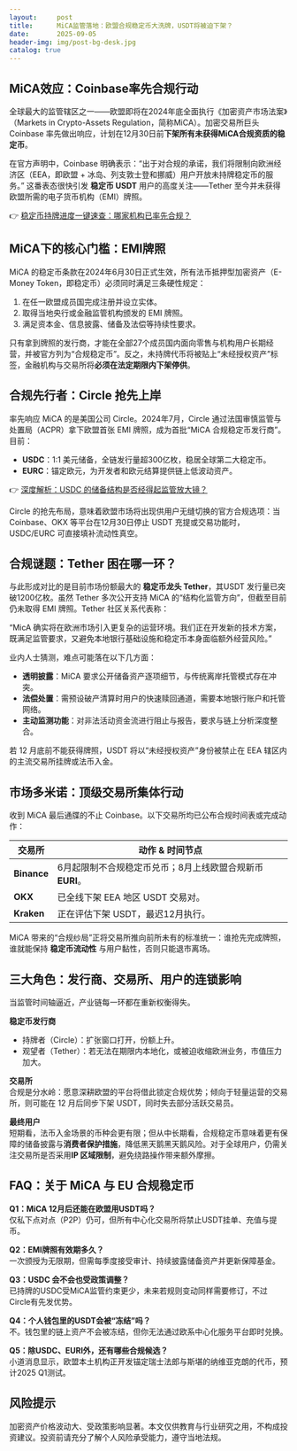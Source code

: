 ```yaml
---
layout:     post
title:      MiCA监管落地：欧盟合规稳定币大洗牌，USDT将被迫下架？
date:       2025-09-05
header-img: img/post-bg-desk.jpg
catalog: true
---
```


## MiCA效应：Coinbase率先合规行动
全球最大的监管辖区之一——欧盟即将在2024年底全面执行《加密资产市场法案》（Markets in Crypto-Assets Regulation，简称MiCA）。加密交易所巨头 Coinbase 率先做出响应，计划在12月30日前**下架所有未获得MiCA合规资质的稳定币**。

在官方声明中，Coinbase 明确表示：“出于对合规的承诺，我们将限制向欧洲经济区（EEA，即欧盟 + 冰岛、列支敦士登和挪威）用户开放未持牌稳定币的服务。” 这番表态很快引发 **稳定币 USDT** 用户的高度关注——Tether 至今并未获得欧盟所需的电子货币机构（EMI）牌照。

👉 [稳定币持牌进度一键速查：哪家机构已率先合规？](https://okxdog.com/)

## MiCA下的核心门槛：EMI牌照
MiCA 的稳定币条款在2024年6月30日正式生效，所有法币抵押型加密资产（E-Money Token，即稳定币）必须同时满足三条硬性规定：

1. 在任一欧盟成员国完成注册并设立实体。
2. 取得当地央行或金融监管机构颁发的 EMI 牌照。
3. 满足资本金、信息披露、储备及法偿等持续性要求。

只有拿到牌照的发行商，才能在全部27个成员国内面向零售与机构用户长期经营，并被官方列为“合规稳定币”。反之，未持牌代币将被贴上“未经授权资产”标签，金融机构与交易所将**必须在法定期限内下架停供**。

## 合规先行者：Circle 抢先上岸
率先响应 MiCA 的是美国公司 Circle。2024年7月，Circle 通过法国审慎监管与处置局（ACPR）拿下欧盟首张 EMI 牌照，成为首批“MiCA 合规稳定币发行商”。目前：

- **USDC**：1:1 美元储备，全链发行量超300亿枚，稳居全球第二大稳定币。
- **EURC**：锚定欧元，为开发者和欧元结算提供链上低波动资产。

👉 [深度解析：USDC 的储备结构是否经得起监管放大镜？](https://okxdog.com/)

Circle 的抢先布局，意味着欧盟市场将出现供用户无缝切换的官方合规选项：当 Coinbase、OKX 等平台在12月30日停止 USDT 充提或交易功能时，USDC/EURC 可直接填补流动性真空。

## 合规谜题：Tether 困在哪一环？
与此形成对比的是目前市场份额最大的 **稳定币龙头 Tether**，其USDT 发行量已突破1200亿枚。虽然 Tether 多次公开支持 MiCA 的“结构化监管方向”，但截至目前仍未取得 EMI 牌照。Tether 社区关系代表称：

“MicA 确实将在欧洲市场引入更复杂的运营环境。我们正在开发新的技术方案，既满足监管要求，又避免本地银行基础设施和稳定币本身面临额外经营风险。”

业内人士猜测，难点可能落在以下几方面：

- **透明披露**：MiCA 要求公开储备资产逐项细节，与传统离岸托管模式存在冲突。
- **法偿处置**：需预设破产清算时用户的快速赎回通道，需要本地银行账户和托管网络。
- **主动监测功能**：对非法活动资金流进行阻止与报告，要求与链上分析深度整合。

若 12 月底前不能获得牌照，USDT 将以“未经授权资产”身份被禁止在 EEA 辖区内的主流交易所挂牌或法币入金。

## 市场多米诺：顶级交易所集体行动
收到 MiCA 最后通牒的不止 Coinbase。以下交易所均已公布合规时间表或完成动作：

| 交易所 | 动作 & 时间节点 |
| ---- | ---- |
| **Binance** | 6月起限制不合规稳定币兑币；8月上线欧盟合规新币**EURI**。 |
| **OKX** | 已全线下架 EEA 地区 USDT 交易对。 |
| **Kraken** | 正在评估下架 USDT，最迟12月执行。 |

MiCA 带来的“合规纱局”正将交易所推向前所未有的标准统一：谁抢先完成牌照，谁就能保持 **稳定币流动性** 与用户黏性，否则只能退市离场。

## 三大角色：发行商、交易所、用户的连锁影响
当监管时间轴逼近，产业链每一环都在重新权衡得失。

**稳定币发行商**  
- 持牌者（Circle）：扩张窗口打开，份额上升。  
- 观望者（Tether）：若无法在期限内本地化，或被迫收缩欧洲业务，市值压力加大。

**交易所**  
合规是分水岭：愿意深耕欧盟的平台将借此锁定合规优势；倾向于轻量运营的交易所，则可能在 12 月后同步下架 USDT，同时失去部分活跃交易员。

**最终用户**  
短期看，法币入金场景的币种会更有限；但从中长期看，合规稳定币意味着更有保障的储备披露与**消费者保护措施**，降低黑天鹅黑天鹅风险。对于全球用户，仍需关注交易所是否采用**IP 区域限制**，避免绕路操作带来额外摩擦。

## FAQ：关于 MiCA 与 EU 合规稳定币

**Q1：MiCA 12月后还能在欧盟用USDT吗？**  
仅私下点对点（P2P）仍可，但所有中心化交易所将禁止USDT挂单、充值与提币。

**Q2：EMI牌照有效期多久？**  
一次颁授为无限期，但需每季度接受审计、持续披露储备资产并更新保障基金。

**Q3：USDC 会不会也受政策调整？**  
已持牌的USDC受MiCA监管约束更少，未来若规则变动同样需要修订，不过Circle有先发优势。

**Q4：个人钱包里的USDT会被“冻结”吗？**  
不。钱包里的链上资产不会被冻结，但你无法通过欧系中心化服务平台即时兑换。

**Q5：除USDC、EURI外，还有哪些合规候选？**  
小道消息显示，欧盟本土机构正开发锚定瑞士法郎与斯堪的纳维亚克朗的代币，预计2025 Q1测试。

## 风险提示
加密资产价格波动大、受政策影响显著。本文仅供教育与行业研究之用，不构成投资建议。投资前请充分了解个人风险承受能力，遵守当地法规。